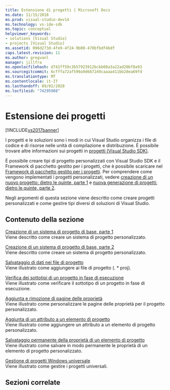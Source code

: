 ```yaml
---
title: Estensione di progetti | Microsoft Docs
ms.date: 11/15/2016
ms.prod: visual-studio-dev14
ms.technology: vs-ide-sdk
ms.topic: conceptual
helpviewer_keywords:
- solutions [Visual Studio]
- projects [Visual Studio]
ms.assetid: 096d273d-4fe9-4f24-9b00-470bfbdf4bdf
caps.latest.revision: 11
ms.author: gregvanl
manager: jillfra
ms.openlocfilehash: d741ff59c3b57923912bcbb08a3a22ad20bf8a93
ms.sourcegitcommit: 6cfffa72af599a9d667249caaaa411bb28ea69fd
ms.translationtype: MT
ms.contentlocale: it-IT
ms.lasthandoff: 09/02/2020
ms.locfileid: "74295988"
---
```

# <a name="extending-projects"></a>Estensione dei progetti
[!INCLUDE[vs2017banner](../includes/vs2017banner.md)]

I progetti e le soluzioni sono i modi in cui Visual Studio organizza i file di codice e di risorse nelle unità di compilazione e distribuzione. È possibile trovare altre informazioni sui progetti in [progetti (Visual Studio SDK)](../extensibility/extending-projects.md).  
  
 È possibile creare tipi di progetto personalizzati con Visual Studio SDK e il Framework di pacchetto gestito per i progetti, che è possibile scaricare nel [Framework di pacchetto gestito per i progetti](https://archive.codeplex.com/?p=mpfproj12). Per comprendere come vengono implementati i progetti personalizzati, vedere [creazione di un nuovo progetto: dietro le quinte, parte 1](../extensibility/internals/new-project-generation-under-the-hood-part-one.md) e [nuova generazione di progetti: dietro le quinte, parte 2](../extensibility/internals/new-project-generation-under-the-hood-part-two.md).  
  
 Negli argomenti di questa sezione viene descritto come creare progetti personalizzati e come gestire tipi diversi di soluzioni di Visual Studio.  
  
## <a name="in-this-section"></a>Contenuto della sezione  
 [Creazione di un sistema di progetto di base, parte 1](../extensibility/creating-a-basic-project-system-part-1.md)  
 Viene descritto come creare un sistema di progetto personalizzato.  
  
 [Creazione di un sistema di progetto di base, parte 2](../extensibility/creating-a-basic-project-system-part-2.md)  
 Viene descritto come creare un sistema di progetto personalizzato.  
  
 [Salvataggio di dati nei file di progetto](../extensibility/saving-data-in-project-files.md)  
 Viene illustrato come aggiungere ai file di progetto (. * proj).  
  
 [Verifica dei sottotipi di un progetto in fase di esecuzione](../extensibility/verifying-subtypes-of-a-project-at-run-time.md)  
 Viene illustrato come verificare il sottotipo di un progetto in fase di esecuzione.  
  
 [Aggiunta e rimozione di pagine delle proprietà](../extensibility/adding-and-removing-property-pages.md)  
 Viene illustrato come personalizzare le pagine delle proprietà per il progetto personalizzato.  
  
 [Aggiunta di un attributo a un elemento di progetto](../extensibility/adding-an-attribute-to-a-project-item.md)  
 Viene illustrato come aggiungere un attributo a un elemento di progetto personalizzato.  
  
 [Salvataggio permanente della proprietà di un elemento di progetto](../extensibility/persisting-the-property-of-a-project-item.md)  
 Viene illustrato come salvare in modo permanente le proprietà di un elemento di progetto personalizzato.  
  
 [Gestione di progetti Windows universale](../extensibility/managing-universal-windows-projects.md)  
 Viene illustrato come gestire i progetti universali.  
  
## <a name="related-sections"></a>Sezioni correlate
